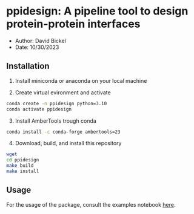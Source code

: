 # ppidesign: A pipeline tool to design protein-protein interfaces

* Author: David Bickel
* Date: 10/30/2023

## Installation

1. Install miniconda or anaconda on your local machine

2. Create virtual evironment and activate

```sh
conda create -n ppidesign python=3.10
conda activate ppidesign
```

3. Install AmberTools trough conda

```sh
conda install -c conda-forge ambertools=23
```

4. Download, build, and install this repository

```sh
wget 
cd ppidesign
make build
make install
```

## Usage

For the usage of the package, consult the examples notebook [here](./examples/examples.ipynb).
